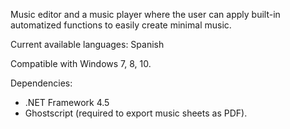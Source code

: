 Music editor and a music player where the user can apply built-in automatized functions to easily create minimal music.

Current available languages: Spanish

Compatible with Windows 7, 8, 10.

Dependencies:
- .NET Framework 4.5
- Ghostscript (required to export music sheets as PDF).